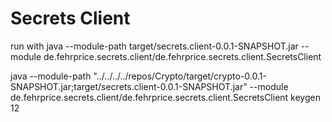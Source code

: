 # Secrets Client

run with 
 java --module-path target/secrets.client-0.0.1-SNAPSHOT.jar --module de.fehrprice.secrets.client/de.fehrprice.secrets.client.SecretsClient
 
 java --module-path  "../../../../repos/Crypto/target/crypto-0.0.1-SNAPSHOT.jar;target/secrets.client-0.0.1-SNAPSHOT.jar" --module de.fehrprice.secrets.client/de.fehrprice.secrets.client.SecretsClient keygen 12

 